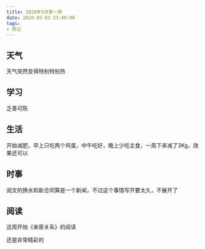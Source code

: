 ```yaml
---
title: 2020年5月第一周
date: 2020-05-03 23:40:08
tags:
- 周记
---
```


## 天气

天气突然变得特别特别热

## 学习

乏善可陈

## 生活

开始减肥，早上只吃两个鸡蛋，中午吃好，晚上少吃主食，一周下来减了3Kg，效果还可以

## 时事

阅文的换水和新合同算是一个新闻，不过这个事情写开要太久，不展开了

## 阅读

这周开始《亲密关系》的阅读

还是非常精彩的